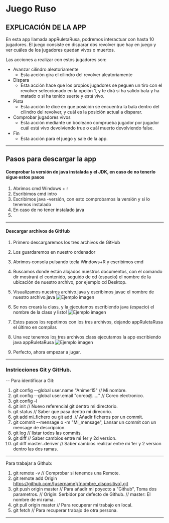 # Juego Ruso
## EXPLICACIÓN DE LA APP

En esta app llamada appRuletaRusa, podremos interactuar con hasta 10 jugadores.
El juego consiste en disparar dos revolver que hay en juego y ver cuáles de los jugadores quedan vivos o muertos.

Las acciones a realizar con estos jugadores son:
- Avanzar cilindro aleatoriamente
	- Esta acción gira el cilindro del revolver aleatoriamente
- Dispara
	- Esta acción hace que los propios jugadores se peguen un tiro con el revolver seleccionado en la opción 1, y te dirá si ha salido bala y ha matado o si ha tenido suerte y está vivo.
- Pista
	- Esta acción te dice en que posición se encuentra la bala dentro del cilindro del revolver, y cuál es la posición actual a disparar.
- Comprobar jugadores vivos
	- Esta acción mediante un booleano comprueba jugador por jugador cuál está vivo devolviendo true o cuál muerto devolviendo false.
- Fin
	- Esta acción para el juego y sale de la app.
---		

## Pasos para descargar la app
#### Comprobar la versión de java instalada y el JDK, en caso de no tenerlo sigue estos pasos
1. Abrimos cmd Windows + r 
2. Escribimos cmd intro
3. Escribimos java -versión, con esto comprobamos la versión y si lo tenemos instalado
4. En caso de no tener instalado java 
5. [Descargar Java]:https://www.oracle.com/technetwork/es/java/javase/downloads/index.html
---

#### Descargar archivos de GitHub
1. Primero descargaremos los tres archivos de GitHub
2. Los guardaremos en nuestro ordenador
3. Abrimos consola pulsando tecla Windows+R y escribimos cmd
4. Buscamos donde están alojados nuestros documentos, con el comando dir mostrará el contenido, seguido de cd (espacio) el nombre de la ubicación de nuestro archivo, por ejemplo cd Desktop.
5. Visualizamos nuestros archivo.java y escribimos javac el nombre de nuestro archivo.java
![Ejemplo imagen](/imagenes/ejemplojavac.png)

6. Se nos creará la class, y la ejecutamos escribiendo java (espacio) el nombre de la class y listo!
![Ejemplo imagen](/imagenes/archivos.png)

7. Estos pasos los repetimos con los tres archivos, dejando appRuletaRusa el último en compilar.
8. Una vez tenemos los tres archivos.class ejecutamos la app escribiendo java appRuletaRusa
![Ejemplo imagen](/imagenes/appRuleta.png)
9. Perfecto, ahora empezar a jugar.
---

### Instricciones Git y GitHub.
-- Para identificar a Git:
01. git config --global user.name "Animer15" // Mi nombre.
02. git config --global user.email "coreo@....." // Coreo electronico.
03. git config -l
04. git init // Nuevo referencial git dentro mi directorio.
05. git status // Saber que pasa dentro mi direcorio.
06. git add mi_fichero ou git add .// Añadir ficheros por un commit.
07. git commit --mensage o -m "Mi_mensage", Lansar un commit con un mensage de descripcion.
08. git log // listar todos las commits.
09. git diff // Saber cambios entre mi 1er y 2d version.
10. git diff master..deriver // Saber cambios realizar entre mi 1er y 2 version dentro las dos ramas.
---

Para trabajar a Github:
1. git remote -v // Comprobar si tenemos una Remote.
2. git remote add Origin https://github.com/[username]/[nombre_dispositivo].git
3. git push origin master // Para añadir mi poyecto a "Github", Toma dos parametros.
	// Origin: Serbidor por defecto de Github.
	// master: El nombre de mi rama.
4. git pull origin master // Para recuperar mi trabajo en local.
5. git fetch // Para recuperar trabajo de otra persona.
---
